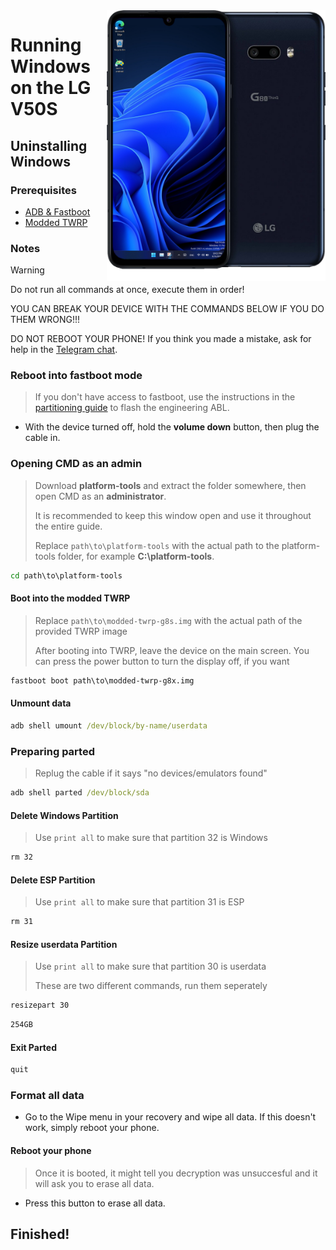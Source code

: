 <img align="right" src="https://github.com/n00b69/woa-mh2lm5g/blob/main/mh2lm5g.png" width="350" alt="Windows 11 running on mh2lm5g">

# Running Windows on the LG V50S

## Uninstalling Windows 

### Prerequisites
- [ADB & Fastboot](https://developer.android.com/studio/releases/platform-tools) 
  
- [Modded TWRP](https://github.com/n00b69/woa-mh2lm5g/releases/download/Files/Modded-twrp-g8x.img) 

### Notes
> [!WARNING]
> 
> Do not run all commands at once, execute them in order!
>
> YOU CAN BREAK YOUR DEVICE WITH THE COMMANDS BELOW IF YOU DO THEM WRONG!!!
>
> DO NOT REBOOT YOUR PHONE! If you think you made a mistake, ask for help in the [Telegram chat](https://t.me/woahelperchat). 

### Reboot into fastboot mode
> If you don't have access to fastboot, use the instructions in the [partitioning guide](1-partition.md) to flash the engineering ABL.
- With the device turned off, hold the **volume down** button, then plug the cable in.

### Opening CMD as an admin
> Download **platform-tools** and extract the folder somewhere, then open CMD as an **administrator**.
>
> It is recommended to keep this window open and use it throughout the entire guide.
> 
> Replace `path\to\platform-tools` with the actual path to the platform-tools folder, for example **C:\platform-tools**.
```cmd
cd path\to\platform-tools
``` 

#### Boot into the modded TWRP
> Replace `path\to\modded-twrp-g8s.img` with the actual path of the provided TWRP image
>
> After booting into TWRP, leave the device on the main screen. You can press the power button to turn the display off, if you want
```cmd
fastboot boot path\to\modded-twrp-g8x.img
``` 

#### Unmount data
```cmd
adb shell umount /dev/block/by-name/userdata
```

### Preparing parted
> Replug the cable if it says "no devices/emulators found"
```cmd
adb shell parted /dev/block/sda
``` 

#### Delete Windows Partition
> Use `print all` to make sure that partition 32 is Windows
```cmd
rm 32
``` 

#### Delete ESP Partition
> Use `print all` to make sure that partition 31 is ESP
```cmd
rm 31
``` 

#### Resize userdata Partition
> Use `print all` to make sure that partition 30 is userdata
>
> These are two different commands, run them seperately
```cmd
resizepart 30
```
```cmd
254GB
``` 

#### Exit Parted
```cmd
quit
``` 

### Format all data
- Go to the Wipe menu in your recovery and wipe all data. If this doesn't work, simply reboot your phone.

#### Reboot your phone
> Once it is booted, it might tell you decryption was unsuccesful and it will ask you to erase all data.
- Press this button to erase all data.

## Finished!























